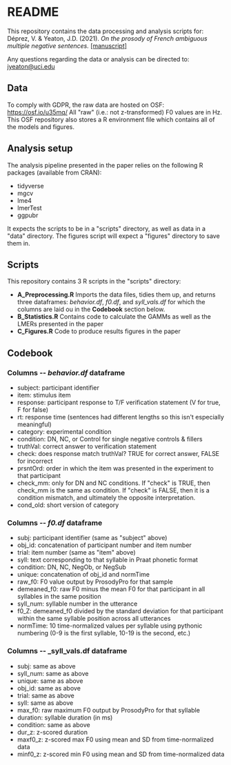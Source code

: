 # README
This repository contains the data processing and analysis scripts for:
Déprez, V. & Yeaton, J.D. (2021). _On the prosody of French ambiguous multiple negative sentences._ [[manuscript]](https://jeremyyeaton.github.io/papers/Deprez_Yeaton-2021-manuscript-ProsodyNegation_revised.pdf)

Any questions regarding the data or analysis can be directed to: jyeaton@uci.edu

## Data
To comply with GDPR, the raw data are hosted on OSF: https://osf.io/u35mq/
All "raw" (i.e.: not z-transformed) F0 values are in Hz.
This OSF repository also stores a R environment file which contains all of the models and figures.

## Analysis setup
The analysis pipeline presented in the paper relies on the following R packages (available from CRAN):
- tidyverse
- mgcv
- lme4
- lmerTest
- ggpubr

It expects the scripts to be in a "scripts" directory, as well as data in a "data" directory. The figures script will expect a "figures" directory to save them in.

## Scripts
This repository contains 3 R scripts in the "scripts" directory:
- **A_Preprocessing.R** Imports the data files, tidies them up, and returns three dataframes: _behavior.df_, _f0.df_, and _syll_vals.df_ for which the columns are laid ou in the **Codebook** section below.
- **B_Statistics.R** Contains code to calculate the GAMMs as well as the LMERs presented in the paper
- **C_Figures.R** Code to produce results figures in the paper

## Codebook
### Columns -- _behavior.df_ dataframe
- subject: participant identifier
- item: stimulus item
- response: participant response to T/F verification statement (V for true, F for false)
- rt: response time (sentences had different lengths so this isn't especially meaningful)
- category: experimental condition
- condition: DN, NC, or Control for single negative controls & fillers 
- truthVal: correct answer to verification statement
- check: does response match truthVal? TRUE for correct answer, FALSE for incorrect
- prsntOrd: order in which the item was presented in the experiment to that participant
- check_mm: only for DN and NC conditions. If "check" is TRUE, then check_mm is the same as condition. If "check" is FALSE, then it is a condition mismatch, and ultimately the opposite interpretation.
- cond_old: short version of category

### Columns -- _f0.df_ dataframe
- subj: participant identifier (same as "subject" above)
- obj_id: concatenation of participant number and item number
- trial: item number (same as "item" above)
- syll: text corresponding to that syllable in Praat phonetic format
- condition: DN, NC, NegOb, or NegSub
- unique: concatenation of obj_id and normTime
- raw_f0: F0 value output by ProsodyPro for that sample
- demeaned_f0: raw F0 minus the mean F0 for that participant in all syllables in the same position
- syll_num: syllable number in the utterance
- f0_Z: demeaned_f0 divided by the standard deviation for that participant within the same syllable position across all utterances
- normTime: 10 time-normalized values per syllable using pythonic numbering (0-9 is the first syllable, 10-19 is the second, etc.)

### Columns -- _syll_vals.df dataframe
- subj: same as above
- syll_num: same as above
- unique: same as above
- obj_id: same as above
- trial: same as above
- syll: same as above
- max_f0: raw maximum F0 output by ProsodyPro for that syllable
- duration: syllable duration (in ms)
- condition: same as above
- dur_z: z-scored duration
- maxf0_z: z-scored max F0 using mean and SD from time-normalized data
- minf0_z: z-scored min F0 using mean and SD from time-normalized data
